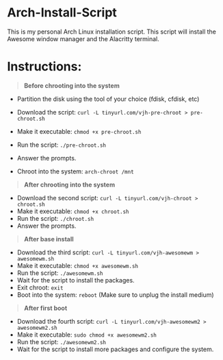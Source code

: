 # Arch-Install-Script
This is my personal Arch Linux installation script. This script will install the Awesome window manager and the Alacritty terminal.

# Instructions:
> **Before chrooting into the system**
- Partition the disk using the tool of your choice (fdisk, cfdisk, etc)
- Download the script: `curl -L tinyurl.com/vjh-pre-chroot > pre-chroot.sh`
- Make it executable: `chmod +x pre-chroot.sh`
- Run the script: `./pre-chroot.sh`
- Answer the prompts.

- Chroot into the system: `arch-chroot /mnt`

> **After chrooting into the system**
- Download the second script: `curl -L tinyurl.com/vjh-chroot > chroot.sh`
- Make it executable: `chmod +x chroot.sh`
- Run the script: `./chroot.sh`
- Answer the prompts.

> **After base install**
- Download the third script: `curl -L tinyurl.com/vjh-awesomewm > awesomewm.sh`
- Make it executable: `chmod +x awesomewm.sh`
- Run the script: `./awesomewm.sh`
- Wait for the script to install the packages.
- Exit chroot: `exit`
- Boot into the system: `reboot` (Make sure to unplug the install medium)

> **After first boot**
- Download the fourth script: `curl -L tinyurl.com/vjh-awesomewm2 > awesomewm2.sh`
- Make it executable: `sudo chmod +x awesomewm2.sh`
- Run the script: `./awesomewm2.sh`
- Wait for the script to install more packages and configure the system.
